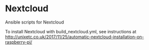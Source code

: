 # Nextcloud
Ansible scripts for Nextcloud


To install Nextcloud with build_nextcloud.yml, see instructions at http://unixetc.co.uk/2017/11/25/automatic-nextcloud-installation-on-raspberry-pi/
